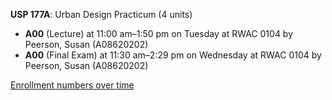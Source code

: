 **USP 177A**: Urban Design Practicum (4 units)

- **A00** (Lecture) at 11:00 am–1:50 pm on Tuesday at RWAC 0104 by Peerson, Susan (A08620202)
- **A00** (Final Exam) at 11:30 am–2:29 pm on Wednesday at RWAC 0104 by Peerson, Susan (A08620202)

[Enrollment numbers over time](./USP177A.tsv)
